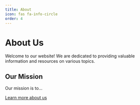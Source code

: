```yaml
---
title: About
icon: fas fa-info-circle
order: 4
---
```


# About Us

Welcome to our website! We are dedicated to providing valuable information and resources on various topics.

## Our Mission

Our mission is to...

[Learn more about us](/about)
